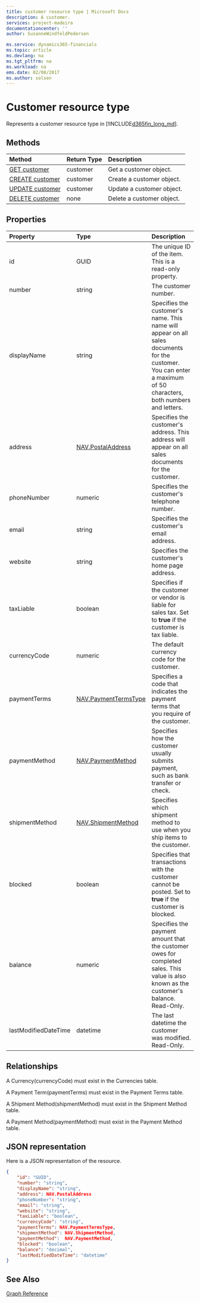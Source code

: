 ```yaml
---
title: customer resource type | Microsoft Docs
description: A customer.
services: project-madeira
documentationcenter: ''
author: SusanneWindfeldPedersen

ms.service: dynamics365-financials
ms.topic: article
ms.devlang: na
ms.tgt_pltfrm: na
ms.workload: na
ems.date: 02/08/2017
ms.author: solsen
---
```


# Customer resource type
Represents a customer resource type in [!INCLUDE[d365fin_long_md](../dynamics-nav/includes/d365fin_long_md.md)].

## Methods

| Method       | Return Type  |Description|
|:---------------|:--------|:----------|
|[GET customer](get-customer.md)|customer|Get a customer object.|
|[CREATE customer](create-customer.md)|customer|Create a customer object.|
|[UPDATE customer](update-customer.md)|customer|Update a customer object.|
|[DELETE customer](delete-customer.md)|none|Delete a customer object.|

## Properties
| Property	   | Type	|Description|
|:---------------|:--------|:----------|
|id|GUID|The unique ID of the item. This is a read-only property.|
|number|string|The customer number.|
|displayName|string|Specifies the customer's name. This name will appear on all sales documents for the customer. You can enter a maximum of 50 characters, both numbers and letters.|
|address|[NAV.PostalAddress](complex-types.md)|Specifies the customer's address. This address will appear on all sales documents for the customer.|
|phoneNumber|numeric|Specifies the customer's telephone number.|
|email|string|Specifies the customer's email address.|
|website|string|Specifies the customer's home page address.|
|taxLiable|boolean|Specifies if the customer or vendor is liable for sales tax. Set to **true** if the customer is tax liable.|
|currencyCode|numeric|The default currency code for the customer.|
|paymentTerms|[NAV.PaymentTermsType](complex-types.md)|Specifies a code that indicates the payment terms that you require of the customer.|
|paymentMethod|[NAV.PaymentMethod](complex-types.md)|Specifies how the customer usually submits payment, such as bank transfer or check.|
|shipmentMethod|[NAV.ShipmentMethod](complex-types.md)|Specifies which shipment method to use when you ship items to the customer.|
|blocked|boolean|Specifies that transactions with the customer cannot be posted. Set to **true** if the customer is blocked.|
|balance|numeric|Specifies the payment amount that the customer owes for completed sales. This value is also known as the customer's balance. Read-Only.|
|lastModifiedDateTime|datetime|The last datetime the customer was modified. Read-Only.|  


## Relationships
A Currency(currencyCode) must exist in the Currencies table.

A Payment Term(paymentTerms) must exist in the Payment Terms table.

A Shipment Method(shipmentMethod) must exist in the Shipment Method table.

A Payment Method(paymentMethod) must exist in the Payment Method table.

## JSON representation

Here is a JSON representation of the resource.


```json
{
    "id": "GUID",
    "number": "string",
    "displayName": "string",
    "address": NAV.PostalAddress
    "phoneNumber": "string",
    "email": "string",
    "website": "string",
    "taxLiable": "boolean",
    "currencyCode": "string",
    "paymentTerms": NAV.PaymentTermsType,
    "shipmentMethod": NAV.ShipmentMethod,
    "paymentMethod":  NAV.PaymentMethod,
    "blocked": "boolean",
    "balance": "decimal",
    "lastModifiedDateTime": "datetime"
}


```
## See Also
[Graph Reference](graph-reference.md)  
